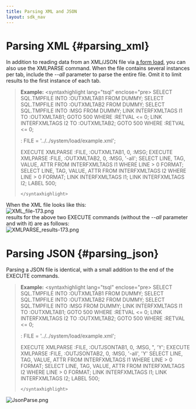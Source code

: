 ```yaml
---
title: Parsing XML and JSON
layout: sdk_nav
---
```


# Parsing XML {#parsing_xml}

In addition to reading data from an XML/JSON file via [a form
load](Interfaces "wikilink"), you can also use the XMLPARSE command.
When the file contains several instances per tab, include the *--all*
parameter to parse the entire file. Omit it to limit results to the
first instance of each tab.

> **Example:** \<syntaxhighlight lang=\"tsql\" enclose=\"pre> SELECT
> SQL.TMPFILE INTO :OUTXMLTAB1 FROM DUMMY; SELECT SQL.TMPFILE INTO
> :OUTXMLTAB2 FROM DUMMY; SELECT SQL.TMPFILE INTO :MSG FROM DUMMY; LINK
> INTERFXMLTAGS I1 TO :OUTXMLTAB1; GOTO 500 WHERE :RETVAL \<= 0; LINK
> INTERFXMLTAGS I2 TO :OUTXMLTAB2; GOTO 500 WHERE :RETVAL \<= 0;
>
> :   FILE = \'../../system/load/example.xml\';
>
> EXECUTE XMLPARSE :FILE, :OUTXMLTAB1, 0, :MSG; EXECUTE XMLPARSE :FILE,
> :OUTXMLTAB2, 0, :MSG, \'-all\'; SELECT LINE, TAG, VALUE, ATTR FROM
> INTERFXMLTAGS I1 WHERE LINE \> 0 FORMAT; SELECT LINE, TAG, VALUE, ATTR
> FROM INTERFXMLTAGS I2 WHERE LINE \> 0 FORMAT; LINK INTERFXMLTAGS I1;
> LINK INTERFXMLTAGS I2; LABEL 500;
>
> ```{=html}
> </syntaxhighlight>
> ```

When the XML file looks like this:\
![](XML_file-173.png "XML_file-173.png")\
results for the above two EXECUTE commands (without the *--all*
parameter and with it) are as follows:\
![](XMLPARSE_results-173.png "XMLPARSE_results-173.png")

# Parsing JSON {#parsing_json}

Parsing a JSON file is identical, with a small addition to the end of
the EXECUTE commands.

> **Example:** \<syntaxhighlight lang=\"tsql\" enclose=\"pre> SELECT
> SQL.TMPFILE INTO :OUTXMLTAB1 FROM DUMMY; SELECT SQL.TMPFILE INTO
> :OUTXMLTAB2 FROM DUMMY; SELECT SQL.TMPFILE INTO :MSG FROM DUMMY; LINK
> INTERFXMLTAGS I1 TO :OUTXMLTAB1; GOTO 500 WHERE :RETVAL \<= 0; LINK
> INTERFXMLTAGS I2 TO :OUTXMLTAB2; GOTO 500 WHERE :RETVAL \<= 0;
>
> :   FILE = \'../../system/load/example.xml\';
>
> EXECUTE XMLPARSE :FILE, :OUTJSONTAB1, 0, :MSG, \", \'Y\'; EXECUTE
> XMLPARSE :FILE, :OUTJSONTAB2, 0, :MSG, \'-all\', \'Y\' SELECT LINE,
> TAG, VALUE, ATTR FROM INTERFXMLTAGS I1 WHERE LINE \> 0 FORMAT; SELECT
> LINE, TAG, VALUE, ATTR FROM INTERFXMLTAGS I2 WHERE LINE \> 0 FORMAT;
> LINK INTERFXMLTAGS I1; LINK INTERFXMLTAGS I2; LABEL 500;
>
> ```{=html}
> </syntaxhighlight>
> ```

![](JsonParse.png "JsonParse.png")
